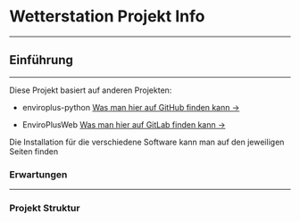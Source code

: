 # Wetterstation Projekt Info
***
## Einführung
-----
Diese Projekt basiert auf anderen Projekten:
- enviroplus-python [Was man hier auf GitHub finden kann ->](https://github.com/pimoroni/enviroplus-python)
+ EnviroPlusWeb [Was man hier auf GitLab finden kann ->](https://gitlab.com/idotj/enviroplusweb)

Die Installation für die verschiedene Software kann man auf den jeweiligen Seiten finden

### Erwartungen
-------
### Projekt Struktur